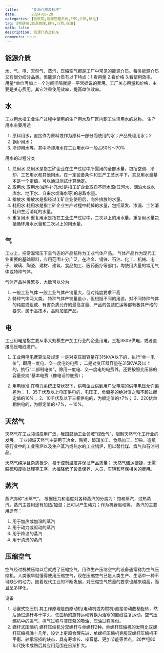 ```yaml
---
title:      "能源介质及标准"
date:       2024-06-28
categories: [物联网,能源管理系统,EMS,介质,标准]
tag: [物联网,能源管理,EMS,介质,标准]
math: false
description: 能源介质及标准
comments: true
---
```


## 能源介质

水、气、电、天然气、蒸汽，压缩空气都是工厂中常见的能源介质。每类能源介质又有很分细分品类。但能源介质有以下特点：1.看用量 2.看价格
3.看使用效率。用量*单价再加上一个时间间隔就是一平常据说的费用。工厂关心用量和价格，主要是关心费用。其它注重使用效率，提高单位效率。

## 水
工业用水指工业生产过程中使用的生产用水及厂区内职工生活用水的总称。
生产用水主要用途
1. 原料用水，直接作为原料或作为原料一部分而使用的水；产品处理用水；2
2. 锅炉用水；
3. 冷却用水等。其中冷却用水在工业用水中一般占60%～70%

用水的过程分类
1. 总用水
总用水是指工矿企业在生产过程中所需用的全部水量，包括空调、冷却、工艺用水和其他用水。在一定设备条件和生产工艺水平下，其总用水量基本是一个定值，可以通过测试计算确定。
2. 取用水
取用水(或称补充水)是指工矿企业取自不同水源(江河水、湖泊水或水库水、地下水、自来水或海水等)的总取水量。
3. 排放水
排放水是指经过工矿企业使用后，向外排放的水量。
4. 耗用水
耗用水是指工矿企业生产过程中耗掉的水量，包括蒸发、渗漏、工艺消耗和生活消耗的水量。
5. 重复用水
重复用水是指在工业生产过程中，二次以上的用水量。重复用水量包括循环用水水量和二次以上的用水量。

## 气
工业上，把常温常压下呈气态的产品统称为工业气体产品。
气体产品作为现代工业重要的基础原料，应用范围十分广泛，在冶金、钢铁、石油、化工、机械、电子、玻璃、陶瓷、建材、建筑、食品加工、医药医疗等部门，均使用大量的常用气体或特种气体。

气体产品种类繁多，大致可以分为
1. 一般工业气体
一般工业气体产销量大，但对纯度要求不高
2. 特种气体两大类。
特种气体产销量虽小，但根据不同的用途，对不同特种气体的纯度或组成、有害杂质允许的最高含量、产品的包装贮运等都有极其严格的要求，属于高技术，高附加值产品。

## 电
工业用电是指主要从事大规模生产加工行业的企业用电。三相380V供电，或者直接高压电线进户。

1. 工业用电电费算法及规定
一是对变压器容量在315KVA以下的，执行“单一电价”，即用一度电、交一度电的电费；
二是对变压器容量在315KVA及以上的，执行“二部制电价”，除用一度电、交一度电的电费外，还要按照变压器的容量交纳“基本电费（像电话的底费）；

2. 用电标准
在电力系统正常状况下，供电企业供到用户受电端的供电电压允许偏差为：
1、35千伏及以上电压供电的，电压正、负偏差的绝对值之和不超过额定值的10%；
2、10千伏及以下三相供电的，为额定值的±7%；
3、220伏单相供电的，为额定值的+7%，－10%。

## 天然气
天然气在工业领域应用广泛，我国鼓励工业领域“煤改气”，限制天然气化工行业的发展。
工业领域天然气主要用于冶金、陶瓷、玻璃加工、食品加工、印染、造纸等行业中的工业窑炉以及生产蒸汽或热水的工业锅炉，用以替代煤、煤气和石油制品。

天然气纯净且杂质极少，易于控制温度并保证产品质量；
天然气储运便捷，无需脱硫和废物处理等工序，大幅降低了设备保养、人员、车辆和环保相关的费用。
## 蒸汽
蒸汽亦称“水蒸气”。 根据压力和温度对各种蒸汽的分类为：饱和蒸汽，过热蒸汽。蒸汽主要用途有加热/加湿；还可以产生动力；作为机器驱动等。
蒸汽的主要用途有：
1. 用于加热或加湿的蒸汽
2. 用于动力或驱动的蒸汽
3. 用于降温的蒸汽
4. 用于清洗的蒸汽

## 压缩空气
空气经过机械压缩以后就成了压缩空气，用作生产压缩空气的设备通常称为空气压缩机。人类很早就懂得使用压缩空气，现在压缩空气已是人类生产、生活中一种不可缺少的动力。随着现代工业的不断发展，对压缩空气质量的要求也越来越高，而且呈多样化。

设备
1. 活塞式空压机
其工作原理是由原动机(电动机或内燃机)直接带动曲柄旋转，然后通过连杆与十字头，使曲柄的旋转运动转换为活塞的直线往复运动。空气压缩机中的进气、排气过程与液压泵的吸油、压油过程类似。
1. 螺杆式压缩机
螺杆压缩机分双螺杆与单螺杆2种。单螺杆压缩机的发明比双螺杆压缩机晚十几年，设计上更趋合理先进，单螺杆压缩机克服双螺杆压缩机不平衡、轴承易损的缺点，具有寿命长、噪音低、更加节能等优点，20世纪80年代技术成熟后其应用范围在日渐扩大。


